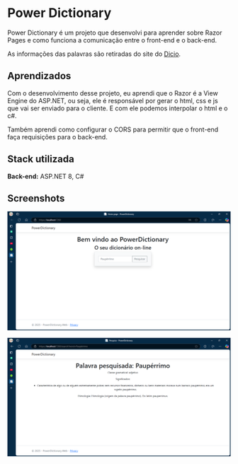 
# Power Dictionary

Power Dictionary é um projeto que desenvolvi para aprender sobre Razor Pages e como funciona a comunicação entre o front-end e o back-end.

As informações das palavras são retiradas do site do [Dicio](https://www.dicio.com.br).

## Aprendizados

Com o desenvolvimento desse projeto, eu aprendi que o Razor é a View Engine do ASP.NET, ou seja, ele é responsável por gerar o html, css e js que vai ser enviado para o cliente. E com ele podemos interpolar o html e o c#.

Também aprendi como configurar o CORS para permitir que o front-end faça requisições para o back-end.


## Stack utilizada

**Back-end:** ASP.NET 8, C#


## Screenshots

![image-1](https://github.com/KingOfTheHunt/Power-Dictionary/blob/main/images/power-dictionary-1.png)

![image-2](https://github.com/KingOfTheHunt/Power-Dictionary/blob/main/images/power-dictionary-2.png)

